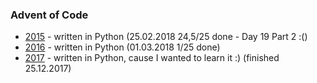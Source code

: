 ### Advent of Code

- [2015](2015) - written in Python (25.02.2018 24,5/25 done - Day 19 Part 2 :()
- [2016](2016) - written in Python (01.03.2018 1/25 done)
- [2017](2017) - written in Python, cause I wanted to learn it :) (finished 25.12.2017)

